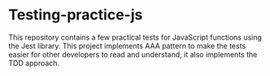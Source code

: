 # Testing-practice-js
This repository contains a few practical tests for JavaScript functions using the Jest library. This project implements AAA pattern to make the tests easier for other developers to read and understand, it also implements the TDD approach.
